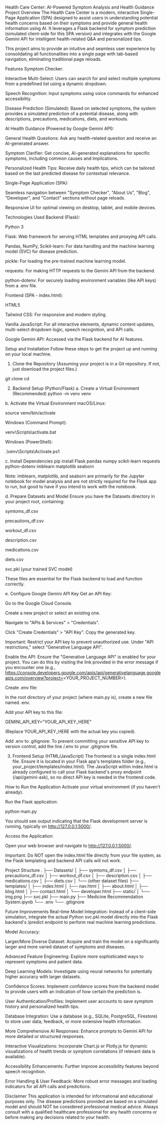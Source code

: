Health Care Center: AI-Powered Symptom Analysis and Health Guidance
Project Overview
The Health Care Center is a modern, interactive Single-Page Application (SPA) designed to assist users in understanding potential health concerns based on their symptoms and provide general health information using AI. It leverages a Flask backend for symptom prediction (simulated client-side for this SPA version) and integrates with the Google Gemini API for intelligent health-related Q&A and personalized tips.

This project aims to provide an intuitive and seamless user experience by consolidating all functionalities into a single page with tab-based navigation, eliminating traditional page reloads.

Features
Symptom Checker:

Interactive Multi-Select: Users can search for and select multiple symptoms from a predefined list using a dynamic dropdown.

Speech Recognition: Input symptoms using voice commands for enhanced accessibility.

Disease Prediction (Simulated): Based on selected symptoms, the system provides a simulated prediction of a potential disease, along with descriptions, precautions, medications, diets, and workouts.

AI Health Guidance (Powered by Google Gemini API):

General Health Questions: Ask any health-related question and receive an AI-generated answer.

Symptom Clarifier: Get concise, AI-generated explanations for specific symptoms, including common causes and implications.

Personalized Health Tips: Receive daily health tips, which can be tailored based on the last predicted disease for contextual relevance.

Single-Page Application (SPA):

Seamless navigation between "Symptom Checker", "About Us", "Blog", "Developer", and "Contact" sections without page reloads.

Responsive UI for optimal viewing on desktop, tablet, and mobile devices.

Technologies Used
Backend (Flask):

Python 3

Flask: Web framework for serving HTML templates and proxying API calls.

Pandas, NumPy, Scikit-learn: For data handling and the machine learning model (SVC) for disease prediction.

pickle: For loading the pre-trained machine learning model.

requests: For making HTTP requests to the Gemini API from the backend.

python-dotenv: For securely loading environment variables (like API keys) from a .env file.

Frontend (SPA - index.html):

HTML5

Tailwind CSS: For responsive and modern styling.

Vanilla JavaScript: For all interactive elements, dynamic content updates, multi-select dropdown logic, speech recognition, and API calls.

Google Gemini API: Accessed via the Flask backend for AI features.

Setup and Installation
Follow these steps to get the project up and running on your local machine.

1. Clone the Repository
(Assuming your project is in a Git repository. If not, just download the project files.)

git clone <your-repository-url>
cd <your-project-directory>

2. Backend Setup (Python/Flask)
a. Create a Virtual Environment (Recommended)
python -m venv venv

b. Activate the Virtual Environment
macOS/Linux:

source venv/bin/activate

Windows (Command Prompt):

venv\Scripts\activate.bat

Windows (PowerShell):

.\venv\Scripts\Activate.ps1

c. Install Dependencies
pip install Flask pandas numpy scikit-learn requests python-dotenv imblearn matplotlib seaborn

Note: imblearn, matplotlib, and seaborn are primarily for the Jupyter notebook for model analysis and are not strictly required for the Flask app to run, but good to have if you intend to work with the notebook.

d. Prepare Datasets and Model
Ensure you have the Datasets directory in your project root, containing:

symtoms_df.csv

precautions_df.csv

workout_df.csv

description.csv

medications.csv

diets.csv

svc.pkl (your trained SVC model)

These files are essential for the Flask backend to load and function correctly.

e. Configure Google Gemini API Key
Get an API Key:

Go to the Google Cloud Console.

Create a new project or select an existing one.

Navigate to "APIs & Services" > "Credentials".

Click "Create Credentials" > "API Key". Copy the generated key.

Important: Restrict your API key to prevent unauthorized use. Under "API restrictions," select "Generative Language API".

Enable the API: Ensure the "Generative Language API" is enabled for your project. You can do this by visiting the link provided in the error message if you encounter one (e.g., https://console.developers.google.com/apis/api/generativelanguage.googleapis.com/overview?project=<YOUR_PROJECT_NUMBER>).

Create .env file:

In the root directory of your project (where main.py is), create a new file named .env.

Add your API key to this file:

GEMINI_API_KEY="YOUR_API_KEY_HERE"

(Replace YOUR_API_KEY_HERE with the actual key you copied).

Add .env to .gitignore: To prevent committing your sensitive API key to version control, add the line /.env to your .gitignore file.

3. Frontend Setup (HTML/JavaScript)
The frontend is a single index.html file. Ensure it is located in your Flask app's templates folder (e.g., your_project/templates/index.html). The JavaScript within index.html is already configured to call your Flask backend's proxy endpoint (/api/gemini-ask), so no direct API key is needed in the frontend code.

How to Run the Application
Activate your virtual environment (if you haven't already).

Run the Flask application:

python main.py

You should see output indicating that the Flask development server is running, typically on http://127.0.0.1:5000/.

Access the Application:

Open your web browser and navigate to http://127.0.0.1:5000/.

Important: Do NOT open the index.html file directly from your file system, as the Flask templating and backend API calls will not work.

Project Structure
.
├── Datasets/
│   ├── symtoms_df.csv
│   ├── precautions_df.csv
│   ├── workout_df.csv
│   ├── description.csv
│   ├── medications.csv
│   ├── diets.csv
│   └── (other dataset files)
├── templates/
│   ├── index.html
│   ├── nav.html
│   ├── about.html
│   ├── blog.html
│   ├── contact.html
│   └── developer.html
├── static/
│   └── img.png
├── svc.pkl
├── main.py
├── Medicine Recommendation System.ipynb
└── .env
└── .gitignore

Future Improvements
Real-time Model Integration: Instead of a client-side simulation, integrate the actual Python svc.pkl model directly into the Flask backend's /predict endpoint to perform real machine learning predictions.

Model Accuracy:

Larger/More Diverse Dataset: Acquire and train the model on a significantly larger and more varied dataset of symptoms and diseases.

Advanced Feature Engineering: Explore more sophisticated ways to represent symptoms and patient data.

Deep Learning Models: Investigate using neural networks for potentially higher accuracy with larger datasets.

Confidence Scores: Implement confidence scores from the backend model to provide users with an indication of how certain the prediction is.

User Authentication/Profiles: Implement user accounts to save symptom history and personalized health tips.

Database Integration: Use a database (e.g., SQLite, PostgreSQL, Firestore) to store user data, feedback, or more extensive health information.

More Comprehensive AI Responses: Enhance prompts to Gemini API for more detailed or structured responses.

Interactive Visualizations: Incorporate Chart.js or Plotly.js for dynamic visualizations of health trends or symptom correlations (if relevant data is available).

Accessibility Enhancements: Further improve accessibility features beyond speech recognition.

Error Handling & User Feedback: More robust error messages and loading indicators for all API calls and predictions.

Disclaimer
This application is intended for informational and educational purposes only. The disease predictions provided are based on a simulated model and should NOT be considered professional medical advice. Always consult with a qualified healthcare professional for any health concerns or before making any decisions related to your health.